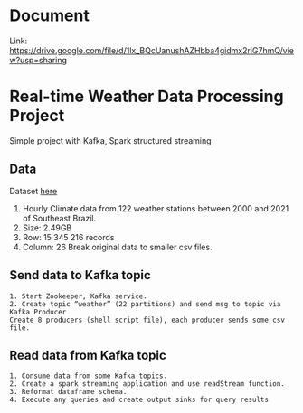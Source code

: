 # Document
Link: https://drive.google.com/file/d/1lx_BQcUanushAZHbba4gidmx2riG7hmQ/view?usp=sharing 
# Real-time Weather Data Processing Project
Simple project with Kafka, Spark structured streaming

## Data
Dataset [here](https://www.kaggle.com/datasets/PROPPG-PPG/hourly-weather-surface-brazil-southeast-region?resource=download)
1. Hourly Climate data from 122 weather stations between 2000 and 2021 of Southeast Brazil.
2. Size: 2.49GB
3. Row: 15 345 216 records
4. Column: 26
Break original data to smaller csv files.



## Send data to Kafka topic

	1. Start Zookeeper, Kafka service.
	2. Create topic “weather” (22 partitions) and send msg to topic via Kafka Producer
    Create 8 producers (shell script file), each producer sends some csv file.

## Read data from Kafka topic 

	1. Consume data from some Kafka topics.
	2. Create a spark streaming application and use readStream function.
	3. Reformat dataframe schema.
    4. Execute any queries and create output sinks for query results

